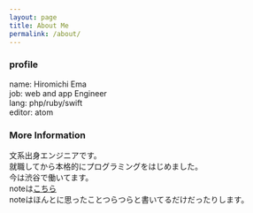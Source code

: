```yaml
---
layout: page
title: About Me
permalink: /about/
---
```


### profile
name: Hiromichi Ema  
job: web and app Engineer  
lang: php/ruby/swift  
editor: atom  

### More Information

文系出身エンジニアです。  
就職してから本格的にプログラミングをはじめました。  
今は渋谷で働いてます。  
noteは[こちら](https://note.mu/emahiro)  
noteはほんとに思ったことつらつらと書いてるだけだったりします。
